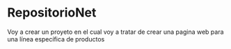 # RepositorioNet
Voy a crear un proyeto en el cual voy a tratar de crear una pagina web para una línea específica de productos
